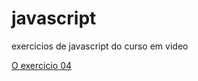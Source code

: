 # javascript
 exercicios de javascript do curso em video

 <a href="-# javascript
 exercicios de javascript do curso em video">O exercicio 04</a>
